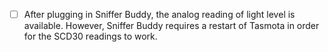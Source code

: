 - [ ] After plugging in Sniffer Buddy, the analog reading of light level is available.  However, Sniffer Buddy requires a restart of Tasmota in order for the SCD30 readings to work.